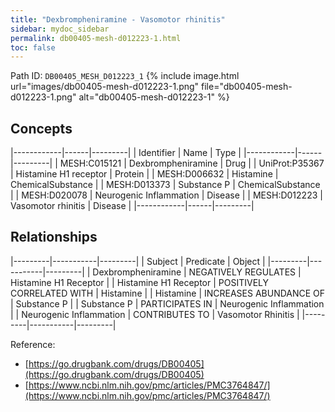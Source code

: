 ```yaml
---
title: "Dexbrompheniramine - Vasomotor rhinitis"
sidebar: mydoc_sidebar
permalink: db00405-mesh-d012223-1.html
toc: false 
---
```



Path ID: `DB00405_MESH_D012223_1`
{% include image.html url="images/db00405-mesh-d012223-1.png" file="db00405-mesh-d012223-1.png" alt="db00405-mesh-d012223-1" %}

## Concepts

|------------|------|---------|
| Identifier | Name | Type    |
|------------|------|---------|
| MESH:C015121 | Dexbrompheniramine | Drug |
| UniProt:P35367 | Histamine H1 receptor | Protein |
| MESH:D006632 | Histamine | ChemicalSubstance |
| MESH:D013373 | Substance P | ChemicalSubstance |
| MESH:D020078 | Neurogenic Inflammation | Disease |
| MESH:D012223 | Vasomotor rhinitis | Disease |
|------------|------|---------|

## Relationships

|---------|-----------|---------|
| Subject | Predicate | Object  |
|---------|-----------|---------|
| Dexbrompheniramine | NEGATIVELY REGULATES | Histamine H1 Receptor |
| Histamine H1 Receptor | POSITIVELY CORRELATED WITH | Histamine |
| Histamine | INCREASES ABUNDANCE OF | Substance P |
| Substance P | PARTICIPATES IN | Neurogenic Inflammation |
| Neurogenic Inflammation | CONTRIBUTES TO | Vasomotor Rhinitis |
|---------|-----------|---------|

Reference: 
  - [https://go.drugbank.com/drugs/DB00405](https://go.drugbank.com/drugs/DB00405)
  - [https://www.ncbi.nlm.nih.gov/pmc/articles/PMC3764847/](https://www.ncbi.nlm.nih.gov/pmc/articles/PMC3764847/)
